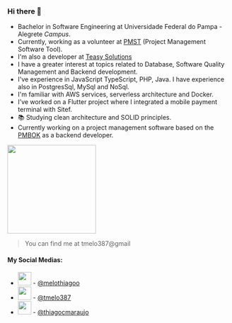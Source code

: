 ### Hi there 👋

- Bachelor in Software Engineering at Universidade Federal do Pampa - Alegrete *Campus*.
- Currently, working as a volunteer at [PMST](https://github.com/ProjetoPM/PMST) (Project Management Software Tool).
- I'm also a developer at [Teasy Solutions](https://github.com/teasy-solutions)
- I have a greater interest at topics related to Database, Software Quality Management and Backend development.
- I've experience in JavaScript TypeScript, PHP, Java. I have experience also in PostgresSql, MySql and NoSql.
- I'm familiar with AWS services, serverless architecture and Docker.
- I’ve worked on a Flutter project where I integrated a mobile payment terminal with Sitef.
- 📚 Studying clean architecture and SOLID principles.
- Currently working on a project management software based on the [PMBOK](https://www.pmi.org/pmbok-guide-standards/foundational/pmbok) as a backend developer.

<img src="https://github-readme-stats.vercel.app/api?username=chucrutes" height="200"/>

> You can find me at tmelo387@gmail

#### My Social Medias:
- <img src="https://img.icons8.com/fluency/48/000000/instagram-new.png" height="30"/> - [@melothiagoo](https://www.instagram.com/melothiagoo/)
- <img src="https://img.icons8.com/color/48/000000/twitter--v1.png" height="30"/> - [@tmelo387](https://twitter.com/tmelo387)
- <img src="https://img.icons8.com/fluency/48/000000/linkedin.png" height="30"/> - [@thiagocmaraujo](https://www.linkedin.com/in/thiagocmaraujo/)

<!--
**ThiagoCMAraujo/ThiagoCMAraujo** is a ✨ _special_ ✨ repository because its `README.md` (this file) appears on your GitHub profile.

Here are some ideas to get you started:

- 🔭 I’m currently working on ...
- 🌱 I’m currently learning ...
- 👯 I’m looking to collaborate on ...
- 🤔 I’m looking for help with ...
- 💬 Ask me about ...
- 📫 How to reach me: ...
- 😄 Pronouns: ...
- ⚡ Fun fact: ...
-->

